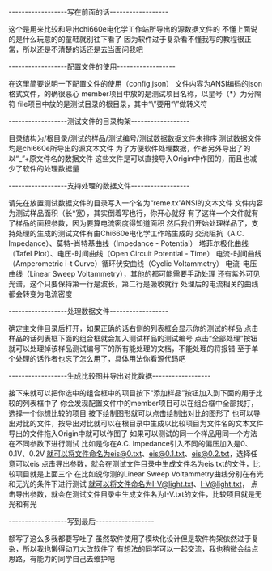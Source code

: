 ------------------写在前面的话------------------

这个是用来比较和导出chi660e电化学工作站所导出的源数据文件的
不懂上面说的是什么玩意的的童鞋就别往下看了
因为软件过于复杂看不懂我写的教程很正常，所以还是不清楚的话还是去当面问我吧


------------------配置文件的使用------------------

在这里简要说明一下配置文件的使用（config.json）
文件内容为ANSI编码的json格式文件，的确很恶心
member项目中放的是测试项目名称，以星号（*）为分隔符
file项目中放的是测试目录的根目录，其中“\”要用“\\”做转义符


------------------测试文件的目录构架------------------

目录结构为/根目录/测试的样品/测试编号/测试数据数据文件未排序
测试数据文件均是chi660e所导出的源文本文件
为了方便软件处理数据，作者另外导出了的以“_”+原文件名的数据文件
这些文件是可以直接导入Origin中作图的，而且也减少了软件的处理数据量


------------------支持处理的数据文件------------------

请先在放置测试数据文件的目录写入一个名为“reme.tx”ANSI的文本文件
文件内容为测试样品面积（长*宽），其实倒着写也行，你开心就好
有了这样一个文件就有了样品的面积参数，因为要算电流密度得知道面积
然后我们开始处理样品了，支持处理的生成的测试文件有由Chi660e电化学工作站生成的
交流阻抗（A.C. Impedance）、莫特-肖特基曲线（Impedance - Potential）
塔菲尔极化曲线（Tafel Plot）、电压-时间曲线（Open Circuit Potential - Time）
电流-时间曲线（Amperometric i-t Curve）循环伏安曲线（Cyclic Voltammetry）
电流-电压曲线（Linear Sweep Voltammetry），其他的都可能需要手动处理
还有紫外可见光谱，这个只要保持第一行是波长，第二行是吸收就行
处理后的电流相关的曲线都会转变为电流密度



------------------处理数据文件------------------

确定主文件目录后打开，如果正确的话右侧的列表框会显示你的测试的样品
点击样品的话列表框下面的组合框就会加入测试样品的测试编号
点击“全部处理”按钮就可以处理掉该样品测试编号下的所有能处理的文档，不能处理的将报错
至于单个处理的话作者也忘了怎么用了，具体用法你看源代码吧


------------------生成比较图并导出对比数据------------------

接下来就可以把你选中的组合框中的项目按下“添加样品”按钮加入到下面的用于比较的列表框中了
你会发现配置文件中的member项目可以在组合框中全部找打，选择一个你想比较的项目
按下绘制图形就可以点击绘制出对比的图形了
也可以导出对比的文件，按导出对比就可以在根目录中生成以比较项目为文件名的文本文件
导出的文件拖入Origin中就可以作图了
如果可以测试的同一个样品用同一个方法在不同参数下进行测试
比如是你在A.C. Impedance引入不同的偏压加入是0、0.1V、0.2V
就可以将文件命名为eis@0.txt、eis@0.1.txt、eis@0.2.txt，选择任意可以eis
点击导出参数，就会在测试文件目录中生成文件名为eis.txt的文件，比较项目就是上面三个
在比如说你测的Linear Sweep Voltammetry曲线分别在有光和无光的条件下进行测试
就可以将文件命名为I-V@light.txt、I-V@light.txt，
点击导出参数，就会在测试文件目录中生成文件名为I-V.txt的文件，比较项目就是无光和有光


------------------写到最后------------------

额写了这么多我都要写吐了
虽然软件使用了模块化设计但是软件构架依然过于复杂，所以我也懒得动刀大改软件了
有想法的同学可以一起交流，我也稍微会给点思路，有能力的同学自己去维护吧
